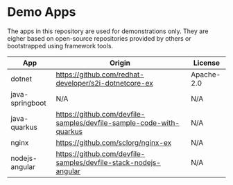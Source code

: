 # Demo Apps

The apps in this repository are used for demonstrations only. They are eigher based on open-source repositories provided by others or bootstrapped using framework tools.

| App             | Origin                                                                      | License    |
|-----------------|-----------------------------------------------------------------------------|------------|
| dotnet          | https://github.com/redhat-developer/s2i-dotnetcore-ex                       | Apache-2.0 |
| java-springboot | N/A     | N/A        |
| java-quarkus    | https://github.com/devfile-samples/devfile-sample-code-with-quarkus         | N/A        |
| nginx           | https://github.com/sclorg/nginx-ex                                          | N/A        |
| nodejs-angular  | https://github.com/devfile-samples/devfile-stack-nodejs-angular             | N/A        |

